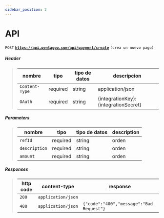 ```yaml
---
sidebar_position: 2
---
```


# API

<code>POST</code> <code><b>https://api.pentagoo.com/api/payment/create</b></code> <code>(crea un nuevo pago)</code>

##### Header

> | nombre              |  tipo     | tipo de datos      | descripcion                         |
> |-------------------|-----------|----------------|-------------------------------------|
> | `Content-Type` |  required | string   | application/json        |
> | `OAuth` |  required | string   | {integrationKey}:{integrationSecret}       |

##### Parameters

> | nombre              |  tipo     | tipo de datos      | description                         |
> |-------------------|-----------|----------------|-------------------------------------|
> | `refId` |  required | string   | orden       |
> | `description` |  required | string   | orden       |
> | `amount` |  required | string   | orden       |

##### Responses

> | http code     | content-type                      | response                                                            |
> |---------------|-----------------------------------|---------------------------------------------------------------------|
> | `200`         | `application/json`        |                                                         |
> | `400`         | `application/json`                | `{"code":"400","message":"Bad Request"}`                            |
